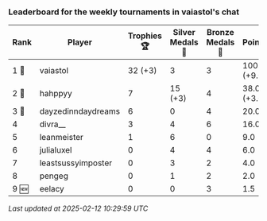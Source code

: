 ### Leaderboard for the weekly tournaments in vaiastol's chat
| Rank | Player | Trophies 🏆 | Silver Medals 🥈 | Bronze Medals 🥉 | Points |
|------|--------|-------------|------------------|------------------|--------|
| 1 🥇 | vaiastol | 32 (+3) | 3 | 3 | 100.5 (+9.0) |
| 2 🥈 | hahppyy | 7 | 15 (+3) | 4 | 38.0 (+3.0) |
| 3 🥉 | dayzedinndaydreams | 6 | 0 | 4 | 20.0 |
| 4 | divra__ | 3 | 4 | 6 | 16.0 |
| 5 | leanmeister | 1 | 6 | 0 | 9.0 |
| 6 | julialuxel | 0 | 4 | 4 | 6.0 |
| 7 | leastsussyimposter | 0 | 3 | 2 | 4.0 |
| 8 | pengeg | 0 | 1 | 2 | 2.0 |
| 9 🆕| eelacy | 0 | 0 | 3 | 1.5 |

_Last updated at 2025-02-12 10:29:59 UTC_